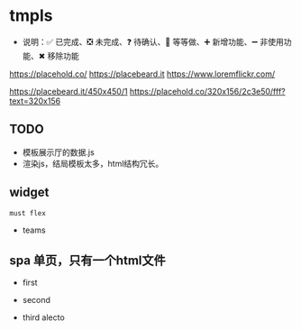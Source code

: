 # tmpls

- 说明：✅ 已完成、❎ 未完成、❓ 待确认、🟰 等等做、➕ 新增功能、➖ 非使用功能、✖ 移除功能

https://placehold.co/
https://placebeard.it
https://www.loremflickr.com/

https://placebeard.it/450x450/1
https://placehold.co/320x156/2c3e50/fff?text=320x156

## TODO
- 模板展示厅的数据.js
- 渲染js，结局模板太多，html结构冗长。


## widget 
`must flex`
- teams


## spa 单页，只有一个html文件
- first
- second



- third alecto


<!-- 
first


fourth
fifth
sixth
seventh
eighth
ninth
tenth
 -->